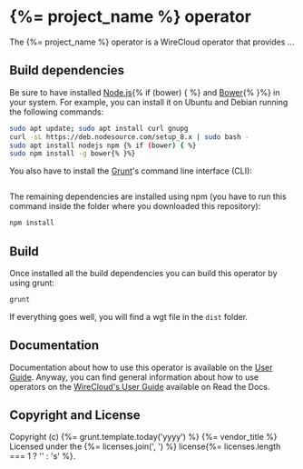 # {%= project_name %} operator

The {%= project_name %} operator is a WireCloud operator that provides ...

## Build dependencies

Be sure to have installed [Node.js](https://nodejs.org/){% if (bower) { %} and [Bower](http://bower.io){% }%} in your system. For example, you can install it on Ubuntu and Debian running the following commands:

```bash
sudo apt update; sudo apt install curl gnupg
curl -sL https://deb.nodesource.com/setup_8.x | sudo bash -
sudo apt install nodejs npm {% if (bower) { %}
sudo npm install -g bower{% }%}
```

You also have to install the [Grunt](https://gruntjs.com/)'s command line interface (CLI):

```sudo npm install -g grunt-cli
```

The remaining dependencies are installed using npm (you have to run this command
inside the folder where you downloaded this repository):

```bash
npm install
```


## Build

Once installed all the build dependencies you can build this operator by using grunt:

```bash
grunt
```

If everything goes well, you will find a wgt file in the `dist` folder.


## Documentation

Documentation about how to use this operator is available on the
[User Guide](src/doc/userguide.md). Anyway, you can find general information
about how to use operators on the
[WireCloud's User Guide](https://wirecloud.readthedocs.io/en/stable/user_guide/)
available on Read the Docs.

## Copyright and License

Copyright (c) {%= grunt.template.today('yyyy') %} {%= vendor_title %}
Licensed under the {%= licenses.join(', ') %} license{%= licenses.length === 1 ? '' : 's' %}.
